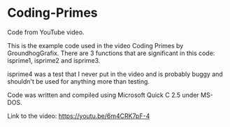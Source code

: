 # Coding-Primes
 Code from YouTube video.
 
This is the example code used in the video Coding Primes by GroundhogGrafix.
There are 3 functions that are significant in this code:
isprime1, isprime2 and isprime3.

isprime4 was a test that I never put in the video and is probably buggy and
shouldn't be used for anything more than testing.

Code was written and compiled using Microsoft Quick C 2.5 under MS-DOS.

Link to the video: https://youtu.be/6m4CRK7pF-4
